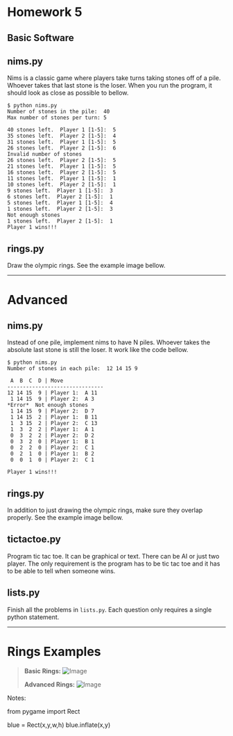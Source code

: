 Homework 5
===================
Basic Software
-------------------

## nims.py
Nims is a classic game where players take turns taking stones off of a pile.  Whoever takes that last stone is the loser.  When you run the program, it should look as close as possible to bellow.

```
$ python nims.py
Number of stones in the pile:  40
Max number of stones per turn: 5

40 stones left.  Player 1 [1-5]:  5
35 stones left.  Player 2 [1-5]:  4
31 stones left.  Player 1 [1-5]:  5
26 stones left.  Player 2 [1-5]:  6
Invalid number of stones
26 stones left.  Player 2 [1-5]:  5
21 stones left.  Player 1 [1-5]:  5
16 stones left.  Player 2 [1-5]:  5
11 stones left.  Player 1 [1-5]:  1
10 stones left.  Player 2 [1-5]:  1
9 stones left.  Player 1 [1-5]:  3
6 stones left.  Player 2 [1-5]:  1
5 stones left.  Player 1 [1-5]:  4
1 stones left.  Player 2 [1-5]:  3
Not enough stones
1 stones left.  Player 2 [1-5]:  1
Player 1 wins!!!
```

## rings.py
Draw the olympic rings. See the example image bellow.


----

# Advanced

## nims.py
Instead of one pile, implement nims to have N piles.  Whoever takes the absolute last stone is still the loser.  It work like the code bellow.

```
$ python nims.py
Number of stones in each pile:  12 14 15 9

 A  B  C  D | Move
-------------------------------
12 14 15  9 | Player 1:  A 11
 1 14 15  9 | Player 2:  A 3
*Error*  Not enough stones
 1 14 15  9 | Player 2:  D 7
 1 14 15  2 | Player 1:  B 11
 1  3 15  2 | Player 2:  C 13
 1  3  2  2 | Player 1:  A 1
 0  3  2  2 | Player 2:  D 2
 0  3  2  0 | Player 1:  B 1
 0  2  2  0 | Player 2:  C 1
 0  2  1  0 | Player 1:  B 2
 0  0  1  0 | Player 2:  C 1

Player 1 wins!!!
```

## rings.py
In addition to just drawing the olympic rings, make sure they overlap properly.  See the example image bellow.


## tictactoe.py
Program tic tac toe.  It can be graphical or text.  There can be AI or just two player.  The only requirement is the program has to be tic tac toe and it has to be able to tell when someone wins.


## lists.py
Finish all the problems in `lists.py`.  Each question only requires a single python statement.

----

# Rings Examples
> **Basic Rings:**
> ![Image](https://github.com/HampshireCS/CS112-Spring2012/raw/master/hw05/example_rings_basic.png)
>
> **Advanced Rings:**
> ![Image](https://github.com/HampshireCS/CS112-Spring2012/raw/master/hw05/example_rings_adv.png)




Notes:

from pygame import Rect

blue = Rect(x,y,w,h)
blue.inflate(x,y)